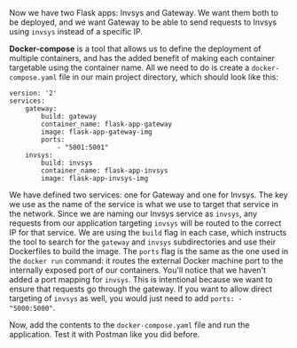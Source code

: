 Now we have two Flask apps: Invsys and Gateway. 
We want them both to be deployed, and we want Gateway to be able to send 
requests to Invsys using `invsys` instead of a specific IP.

**Docker-compose** is a tool that allows us to define the deployment of 
multiple containers, and has the added benefit of making each container 
targetable using the container name. All we need to do is create a `docker-compose.yaml` file
in our main project directory, which should look like this:

```text
version: '2'
services:
    gateway:
        build: gateway
        container_name: flask-app-gateway
        image: flask-app-gateway-img
        ports:
            - "5001:5001"
    invsys:
        build: invsys
        container_name: flask-app-invsys
        image: flask-app-invsys-img
```

We have defined two services: one for Gateway and one for Invsys. The key we use as the name 
of the service is what we use to target that service in the network. Since we are naming our 
Invsys service as `invsys`, any requests from our application targeting `invsys` will be routed 
to the correct IP for that service. We are using the `build` flag in each case, which instructs the 
tool to search for the `gateway` and `invsys` subdirectories and use their Dockerfiles to build 
the image. The `ports` flag is the same as the one used in the `docker run` command: it routes the 
external Docker machine port to the internally exposed port of our containers. You'll notice 
that we haven't added a port mapping for `invsys`. This is intentional because we want to ensure that requests 
go through the gateway. If you want to allow direct targeting of `invsys` as well, you would 
just need to add `ports: - "5000:5000"`.

Now, add the contents to the `docker-compose.yaml` file and run the application. Test it with Postman like you did before.
